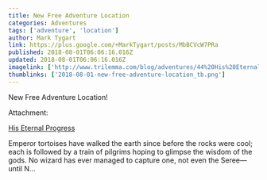 ```yaml
---
title: New Free Adventure Location
categories: Adventures
tags: ['adventure', 'location']
author: Mark Tygart
link: https://plus.google.com/+MarkTygart/posts/MbBCVcW7PRa
published: 2018-08-01T06:06:16.016Z
updated: 2018-08-01T06:06:16.016Z
imagelink: ['http://www.trilemma.com/blog/adventures/44%20His%20Eternal%20Progress%20Thumb.png']
thumblinks: ['2018-08-01-new-free-adventure-location_tb.png']
---
```


New Free Adventure Location!


Attachment:

<a href='http://blog.trilemma.com/2018/08/his-eternal-progress.html'>His Eternal Progress</a>


Emperor tortoises have walked the earth since before the rocks were cool; each is followed by a train of pilgrims hoping to glimpse the wisdom of the gods. No wizard has ever managed to capture one, not even the Seree—until N...